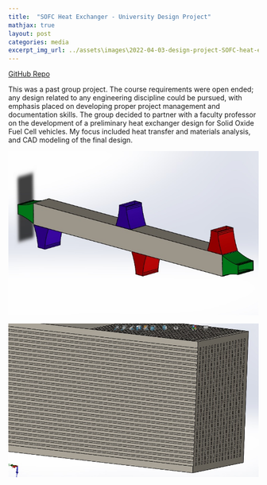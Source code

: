 ```yaml
---
title:  "SOFC Heat Exchanger - University Design Project"
mathjax: true
layout: post
categories: media
excerpt_img_url: ../assets\images\2022-04-03-design-project-SOFC-heat-exchanger\Iso.jpg
---
```


[GitHub Repo](https://github.com/orion-miller/University-of-Guelph-Projects/tree/main/Design_Project-SOFC_Heat_Exchanger)

This was a past group project. The course requirements were open ended; any design related to any engineering discipline could be pursued, with emphasis placed on developing proper project management and documentation skills. The group decided to partner with a faculty professor on the development of a preliminary heat exchanger design for Solid Oxide Fuel Cell vehicles. My focus included heat transfer and materials analysis, and CAD modeling of the final design.

![1](/assets\images\2022-04-03-design-project-SOFC-heat-exchanger\Iso.jpg)

![2](/assets\images\2022-04-03-design-project-SOFC-heat-exchanger\Section_View_2.jpg)
